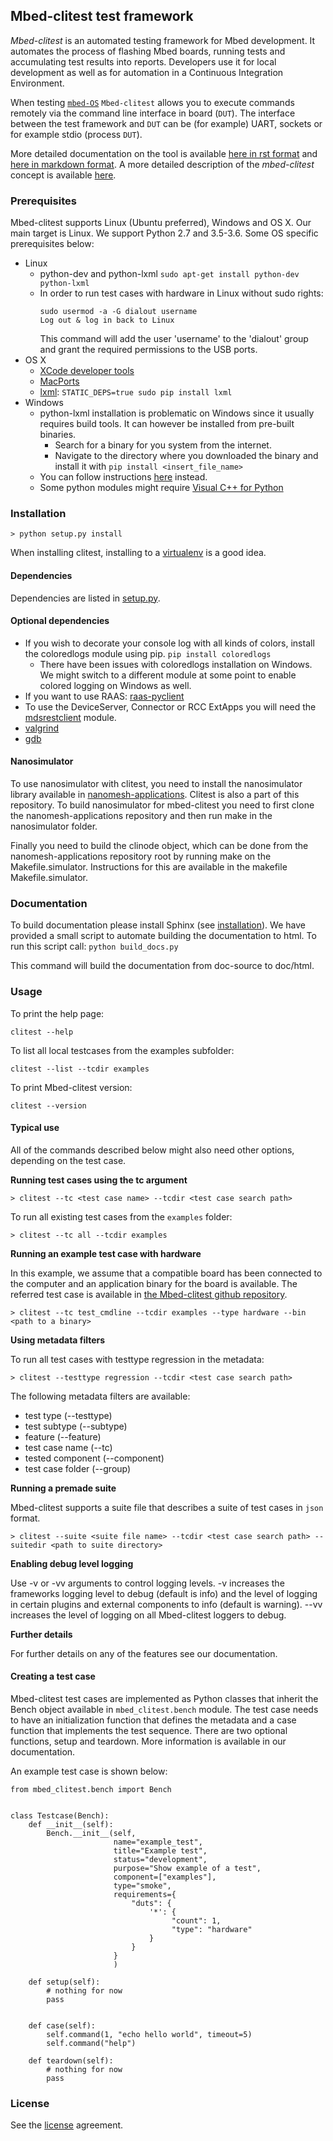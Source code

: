 ## Mbed-clitest test framework
*Mbed-clitest* is an automated testing framework for Mbed development.
It automates the process of flashing Mbed boards,
running tests and accumulating test results into reports.
Developers use it for local development as well as for automation in a
Continuous Integration Environment.

When testing [`mbed-OS`](https://www.mbed.com/en/platform/mbed-os/)
`Mbed-clitest` allows you to execute commands remotely
via the command line interface in board (`DUT`).
The interface between the test framework and `DUT` can be (for example)
UART, sockets or for example stdio (process `DUT`).

More detailed documentation on the tool is available
[here in rst format](https://github.com/ARMmbed/mbed-clitest/tree/master/doc-source)
and [here in markdown format](https://github.com/ARMmbed/mbed-clitest/tree/master/doc).
A more detailed description of the *mbed-clitest*
concept is available [here](doc/README.md).

### Prerequisites
Mbed-clitest supports Linux (Ubuntu preferred), Windows and OS X. Our main target is Linux.
We support Python 2.7 and 3.5-3.6. Some OS specific prerequisites below:

* Linux
    * python-dev and python-lxml
        `sudo apt-get install python-dev python-lxml`
    * In order to run test cases with hardware in Linux without sudo rights:
        ```
        sudo usermod -a -G dialout username
        Log out & log in back to Linux
        ```
        This command will add the user 'username' to the 'dialout' group and
        grant the required permissions to the USB ports.
* OS X
    * [XCode developer tools](http://osxdaily.com/2014/02/12/install-command-line-tools-mac-os-x/)
    * [MacPorts](https://www.macports.org/install.php)
    * [lxml](http://lxml.de/installation.html#installation):
        `STATIC_DEPS=true sudo pip install lxml`
* Windows
    * python-lxml installation is problematic on Windows since
    it usually requires build tools. It can however be installed
    from pre-built binaries.
        * Search for a binary for you system from the internet.
        * Navigate to the directory where you downloaded the
        binary and install it with `pip install <insert_file_name>`
    * You can follow instructions [here](http://lxml.de/installation.html#installation)
    instead.
    * Some python modules might require [Visual C++ for Python](https://www.microsoft.com/en-us/download/details.aspx?id=44266)

### Installation

`> python setup.py install`

When installing clitest, installing to
a [virtualenv](https://virtualenv.pypa.io/en/stable/installation/)
is a good idea.

#### Dependencies
Dependencies are listed in [setup.py](setup.py).

#### Optional dependencies

* If you wish to decorate your console log with all kinds of colors,
install the coloredlogs module using pip. `pip install coloredlogs`
    * There have been issues with coloredlogs installation on Windows.
    We might switch to a different module at some point
    to enable colored logging on Windows as well.
* If you want to use RAAS: [raas-pyclient](https://github.com/ARMmbed/raas-pyclient)
* To use the DeviceServer, Connector or RCC ExtApps you will need
  the [mdsrestclient](https://github.com/ARMmbed/mds-rest-testing) module.
* [valgrind](http://valgrind.org)
* [gdb](https://www.gnu.org/software/gdb/)


#### Nanosimulator
To use nanosimulator with clitest, you need to install
the nanosimulator library available in
[nanomesh-applications](https://github.com/ARMmbed/nanomesh-applications).
Clitest is also a part of this repository.
To build nanosimulator for mbed-clitest you need to first
clone the nanomesh-applications repository and then run
make in the nanosimulator folder.

Finally you need to build the clinode object,
which can be done from the nanomesh-applications repository root
by running make on the Makefile.simulator.
Instructions for this are available in the makefile Makefile.simulator.

### Documentation
To build documentation please install Sphinx (see [installation](#installation)).
We have provided a small script to automate building the documentation
to html. To run this script call:
`python build_docs.py`

This command will build the documentation from doc-source to doc/html.

### Usage

To print the help page:

`clitest --help`

To list all local testcases from the examples subfolder:

`clitest --list --tcdir examples`

To print Mbed-clitest version:

`clitest --version`


#### Typical use

All of the commands described below might also need other options,
depending on the test case.

**Running test cases using the tc argument**

`> clitest --tc <test case name> --tcdir <test case search path>`

To run all existing test cases from the `examples` folder:

`> clitest --tc all --tcdir examples`

**Running an example test case with hardware**

In this example, we assume that a compatible board has been connected
to the computer and an application binary for the board is available.
The referred test case is available in [the Mbed-clitest github repository](https://github.com/ARMmbed/mbed-clitest/blob/master/examples/test_cmdline.py).

`> clitest --tc test_cmdline --tcdir examples --type hardware --bin <path to a binary>`

**Using metadata filters**

To run all test cases with testtype regression in the metadata:

`> clitest --testtype regression --tcdir <test case search path>`

The following metadata filters are available:
* test type (--testtype)
* test subtype (--subtype)
* feature (--feature)
* test case name (--tc)
* tested component (--component)
* test case folder (--group)

**Running a premade suite**

Mbed-clitest supports a suite file that describes a suite of test cases
in `json` format.

`> clitest --suite <suite file name> --tcdir <test case search path> --suitedir <path to suite directory>`

**Enabling debug level logging**

Use -v or -vv arguments to control logging levels. -v increases the frameworks logging level
to debug (default is info) and the level of logging in
certain plugins and external components to info (default is warning).
--vv increases the level of logging on all Mbed-clitest loggers to debug.

**Further details**

For further details on any of the features see our documentation.

#### Creating a test case
Mbed-clitest test cases are implemented as Python classes that inherit the Bench object available in `mbed_clitest.bench` module.
The test case needs to have an initialization function that defines the metadata and a case function that implements the test sequence.
There are two optional functions, setup and teardown. More information is available in our documentation.

An example test case is shown below:

```
from mbed_clitest.bench import Bench


class Testcase(Bench):
    def __init__(self):
        Bench.__init__(self,
                       name="example_test",
                       title="Example test",
                       status="development",
                       purpose="Show example of a test",
                       component=["examples"],
                       type="smoke",
                       requirements={
                           "duts": {
                               '*': {
                                    "count": 1,
                                    "type": "hardware"
                               }
                           }
                       }
                       )

    def setup(self):
        # nothing for now
        pass


    def case(self):
        self.command(1, "echo hello world", timeout=5)
        self.command("help")

    def teardown(self):
        # nothing for now
        pass
```

### License
See the [license](LICENSE) agreement.
